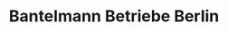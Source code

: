 ---
title: "Bantelmann Betriebe Berlin"
url: /berlin/bantelmann-betriebe-berlin/
shop: Kramladen
---